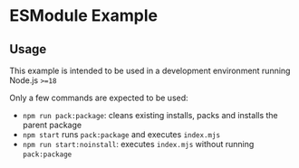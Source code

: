 # ESModule Example

## Usage

This example is intended to be used in a development environment running Node.js `>=18`

Only a few commands are expected to be used: 

- `npm run pack:package`: cleans existing installs, packs and installs the parent package
- `npm start` runs `pack:package` and executes `index.mjs`
- `npm run start:noinstall`: executes `index.mjs` without running `pack:package`